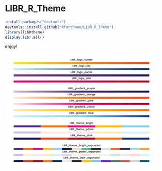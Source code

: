 # LIBR_R_Theme

```r
install.packages("devtools")
devtools::install_github("kforthman/LIBR_R_Theme")
library(libRtheme)
display.libr.all()
```

enjoy!

![Alt text](LIBR_Theme.png)
